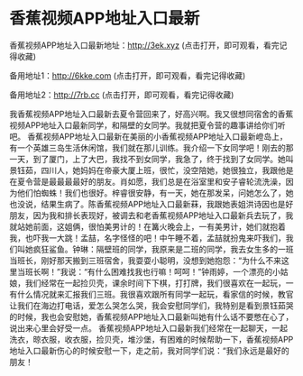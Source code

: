 # 香蕉视频APP地址入口最新

香蕉视频APP地址入口最新地址：http://3ek.xyz  (点击打开，即可观看，看完记得收藏)

备用地址1：http://6kke.com (点击打开，即可观看，看完记得收藏)

备用地址2：http://7rb.cc (点击打开，即可观看，看完记得收藏)



我香蕉视频APP地址入口最新去夏令营回来了，好高兴啊。我又很想同宿舍的香蕉视频APP地址入口最新同学，和隔壁的女同学。我就把夏令营的趣事讲给你们听吧。
香蕉视频APP地址入口最新在美丽的小香蕉视频APP地址入口最新嶝岛上，有一个英雄三岛生活休闲馆，我们就在那儿训练。我介绍一下女同学吧！刚去的那一天，到了厦门，上了大巴，我找不到女同学，我急了，终于找到了女同学。她叫景钰茹，四川人，她妈妈在帝豪大厦上班，很忙，没空陪她，她很独立，我跟他是在夏令营是最最最最好的朋友。肖如愿，我们总是在浴室里和安子睿轮流洗澡，因为他们怕蜘蛛！我们也很好。梓睿很安静，有一天，她在那发呆，问她怎么了，她也没说，结果生病了。陈香蕉视频APP地址入口最新菻，我跟她表姐洪诗因也是好朋友，因为我和排长表现好，被调去和老香蕉视频APP地址入口最新兵去玩了，我就站她前面，这姐俩，很怕美男计的！在篝火晚会上，一有美男计，她们就抱着我，也吓我一大跳！孟喆，名字怪怪的吧！中午睡不着，孟喆就扮鬼来吓我们，我们叫她疯狂鲨鱼。钟琳：隔壁班的同学，我原来是二班的同学，我去女生多的一班当班长，刚好那天搬到三班宿舍，我耍耍小聪明，没想到她抱怨：“为什么不来这里当班长啊！”我说：“有什么困难找我也行嘛！呵呵！”钟雨婷，一个漂亮的小姑娘，我们经常在一起捡贝壳，课余时间下下棋，打打牌，我们很喜欢在一起玩，一有什么情况就来汇报我们三班。我很喜欢跟所有同学一起玩，看家信的时候，教官让我们在海边打电话，爱怎么哭怎么哭，我会安慰同学们，我特别是看到景钰茹哭的时候，我也会安慰她，香蕉视频APP地址入口最新叫她有什么话不要憋在心了，说出来心里会好受一点。
香蕉视频APP地址入口最新我们经常在一起聊天，一起洗衣，晾衣服，收衣服，捡贝壳，堆沙堡，有困难的时候帮助一下，香蕉视频APP地址入口最新伤心的时候安慰一下，走之前，我对同学们说：“我们永远是最好的朋友！
